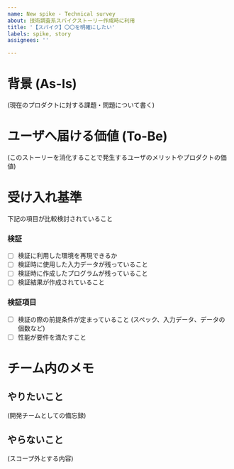 ```yaml
---
name: New spike - Technical survey
about: 技術調査系スパイクストーリー作成時に利用
title: '【スパイク】〇〇を明確にしたい'
labels: spike, story
assignees: ''

---
```


# 背景 (As-Is)
(現在のプロダクトに対する課題・問題について書く)


# ユーザへ届ける価値 (To-Be)
(このストーリーを消化することで発生するユーザのメリットやプロダクトの価値)


# 受け入れ基準

下記の項目が比較検討されていること

### 検証
- [ ] 検証に利用した環境を再現できるか
- [ ] 検証時に使用した入力データが残っていること
- [ ] 検証時に作成したプログラムが残っていること
- [ ] 検証結果が作成されていること

### 検証項目
- [ ] 検証の際の前提条件が定まっていること (スペック、入力データ、データの個数など)
- [ ] 性能が要件を満たすこと

# チーム内のメモ

## やりたいこと
(開発チームとしての備忘録)

## やらないこと
(スコープ外とする内容)